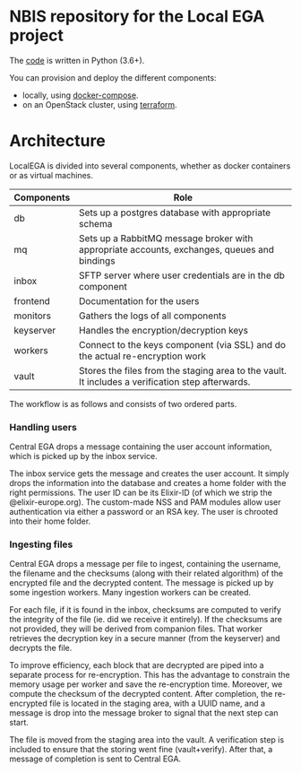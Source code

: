# NBIS repository for the Local EGA project

The [code](./src) is written in Python (3.6+).

You can provision and deploy the different components:

* locally, using [docker-compose](./docker).
* on an OpenStack cluster, using [terraform](./terraform).

# Architecture

LocalEGA is divided into several components, whether as docker
containers or as virtual machines.

| Components | Role |
|------------|------|
| db         | Sets up a postgres database with appropriate schema |
| mq         | Sets up a RabbitMQ message broker with appropriate accounts, exchanges, queues and bindings |
| inbox      | SFTP server where user credentials are in the db component |
| frontend   | Documentation for the users |
| monitors   | Gathers the logs of all components |
| keyserver  | Handles the encryption/decryption keys |
| workers    | Connect to the keys component (via SSL) and do the actual re-encryption work |
| vault      | Stores the files from the staging area to the vault. It includes a verification step afterwards. |

The workflow is as follows and consists of two ordered parts.

### Handling users

Central EGA drops a message containing the user account information,
which is picked up by the inbox service.

The inbox service gets the message and creates the user account. It
simply drops the information into the database and creates a home
folder with the right permissions. The user ID can be its Elixir-ID
(of which we strip the @elixir-europe.org). The custom-made NSS and
PAM modules allow user authentication via either a password or an RSA
key. The user is chrooted into their home folder.

### Ingesting files

Central EGA drops a message per file to ingest, containing the
username, the filename and the checksums (along with their related
algorithm) of the encrypted file and the decrypted content. The
message is picked up by some ingestion workers. Many ingestion workers
can be created.

For each file, if it is found in the inbox, checksums are computed to
verify the integrity of the file (ie. did we receive it entirely). If
the checksums are not provided, they will be derived from companion
files. That worker retrieves the decryption key in a secure
manner (from the keyserver) and decrypts the file.

To improve efficiency, each block that are decrypted are piped into a
separate process for re-encryption. This has the advantage to
constrain the memory usage per worker and save the re-encryption
time. Moreover, we compute the checksum of the decrypted
content. After completion, the re-encrypted file is located in the
staging area, with a UUID name, and a message is drop into the message
broker to signal that the next step can start.

The file is moved from the staging area into the vault. A verification
step is included to ensure that the storing went fine (vault+verify).
After that, a message of completion is sent to Central EGA.
